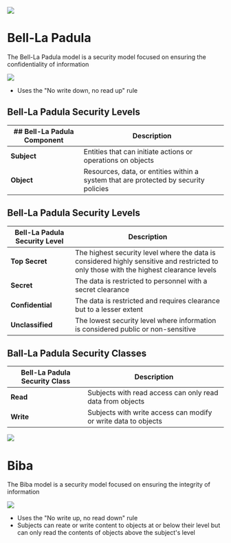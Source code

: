 
![](https://github.com/JonmarCorpuz/SecondBrain/blob/main/Assets/Whitespace.png)

# Bell-La Padula 

The Bell-La Padula model is a security model focused on ensuring the confidentiality of information

![](https://github.com/JonmarCorpuz/SecondBrain/blob/main/Assets/0e6e5d9d80785fc287b4a67e1453b295.png)

* Uses the "No write down, no read up" rule

## Bell-La Padula Security Levels

| ## Bell-La Padula Component | Description |
| --- | --- |
| **Subject** | Entities that can initiate actions or operations on objects |
| **Object** | Resources, data, or entities within a system that are protected by security policies |

## Bell-La Padula Security Levels

| Bell-La Padula Security Level | Description |
| --- | --- |
| **Top Secret** | The highest security level where the data is considered highly sensitive and restricted to only those with the highest clearance levels |
| **Secret** | The data is restricted to personnel with a secret clearance |
| **Confidential** | The data is restricted and requires clearance but to a lesser extent |
| **Unclassified** | The lowest security level where information is considered public or non-sensitive |

## Ball-La Padula Security Classes

| Bell-La Padula Security Class | Description |
| --- | --- |
| **Read** | Subjects with read access can only read data from objects |
| **Write** | Subjects with write access can modify or write data to objects |

![](https://github.com/JonmarCorpuz/SecondBrain/blob/main/Assets/Whitespace.png)

# Biba

The Biba model is a security model focused on ensuring the integrity of information

![](https://github.com/JonmarCorpuz/SecondBrain/blob/main/Assets/895ba351ef24ef6495d290222e49470e.png)

* Uses the "No write up, no read down" rule
* Subjects can reate or write content to objects at or below their level but can only read the contents of objects above the subject's level

